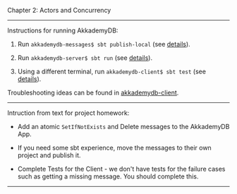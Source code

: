 Chapter 2:  Actors and Concurrency

***

Instructions for running AkkademyDB:

1) Run `akkademydb-messages$ sbt publish-local` (see [details](akkademydb-messages/README.md)).

2) Run `akkademydb-server$ sbt run` (see [details](akkademydb-server/README.md)).

3) Using a different terminal, run `akkademydb-client$ sbt test` (see [details](akkademydb-client/README.md)).

Troubleshooting ideas can be found in [akkademydb-client](akkademydb-client/README.md).  

***

Intruction from text for project homework:

* Add an atomic `SetIfNotExists` and Delete messages to the AkkademyDB App.

* If you need some sbt experience, move the messages to their own project and publish it.

* Complete Tests for the Client - we don't have tests for the failure cases such as getting
a missing message.  You should complete this.

***
